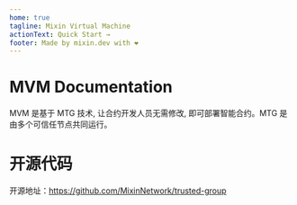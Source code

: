 ```yaml
---
home: true
tagline: Mixin Virtual Machine
actionText: Quick Start →
footer: Made by mixin.dev with ❤️
---
```


# MVM Documentation 

MVM 是基于 MTG 技术, 让合约开发人员无需修改, 即可部署智能合约。MTG 是由多个可信任节点共同运行。

# 开源代码

开源地址：https://github.com/MixinNetwork/trusted-group
